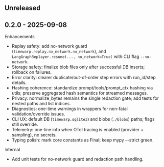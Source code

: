 ## Unreleased

## 0.2.0 - 2025-09-08

Enhancements
- Replay safety: add no-network guard (`timewarp.replay.no_network.no_network`), and `LangGraphReplayer.resume(..., no_network=True)` with CLI flag `--no-network`.
- Storage safety: finalize blob files only after successful DB inserts; rollback on failures.
- Error clarity: clearer duplicate/out-of-order step errors with run_id/step details.
- Hashing coherence: standardize prompt/tools/prompt_ctx hashing via utils; preserve aggregated hash semantics for streamed messages.
- Privacy: normalize_bytes remains the single redaction gate; add tests for nested paths and list indices.
- Diagnostics: one-time warnings in wrappers for non-fatal validation/override issues.
- CLI UX: default DB (`timewarp.sqlite3`) and blobs (`./blobs`) paths; flags still override.
- Telemetry: one-line info when OTel tracing is enabled (provider + sampling), no secrets.
- Typing polish: mark core constants as Final; keep mypy --strict green.

Internal
- Add unit tests for no-network guard and redaction path handling.

